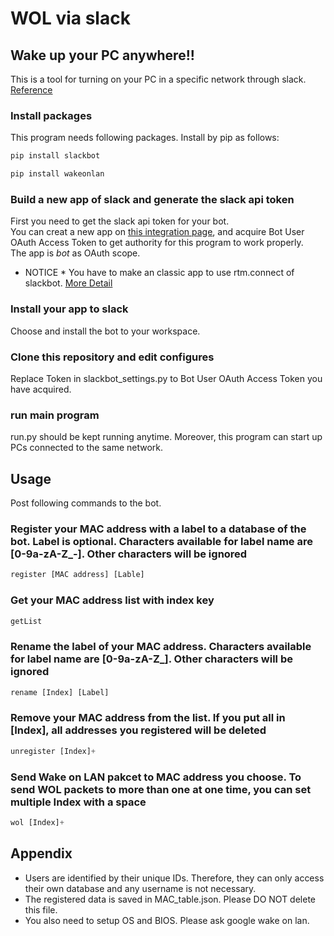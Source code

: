 # WOL via slack

## Wake up your PC anywhere!!

This is a tool for turning on your PC in a specific network through slack.
[Reference](https://qiita.com/sukesuke/items/1ac92251def87357fdf6)

### Install packages

 This program needs following packages. Install by pip as follows:

 ```python
 pip install slackbot
 ```  

 ```python
 pip install wakeonlan
 ```  

### Build a new app of slack and generate the slack api token

First you need to get the slack api token for your bot.  
You can creat a new app on [this integration page](https://api.slack.com/bot-users), and acquire Bot User OAuth Access Token to get authority for this program to work properly.  
The app is *bot* as OAuth scope.

* NOTICE * You have to make an classic app to use rtm.connect of slackbot. [More Detail]( https://api.slack.com/authentication/oauth-v2)

### Install your app to slack

 Choose and install the bot to your workspace.

### Clone this repository and edit configures

 Replace Token in slackbot_settings.py to Bot User OAuth Access Token you have acquired.  

### run main program

run.py should be kept running anytime.
Moreover, this program can start up PCs connected to the same network.

## Usage

 Post following commands to the bot.

### Register your MAC address with a label to a database of the bot. Label is optional. Characters available for label name are [0-9a-zA-Z_-]. Other characters will be ignored

 ```python
 register [MAC address] [Lable]
 ```

### Get your MAC address list with index key

 ```python
 getList
 ```

### Rename the label of your MAC address. Characters available for label name are [0-9a-zA-Z_]. Other characters will be ignored

```python
rename [Index] [Label]
```

### Remove your MAC address from the list. If you put all in [Index], all addresses you registered will be deleted

 ```python
 unregister [Index]+
 ```

### Send Wake on LAN pakcet to MAC address you choose. To send WOL packets to more than one at one time, you can set multiple Index with a space

 ```python
 wol [Index]+
 ```

## Appendix

* Users are identified by their unique IDs. Therefore, they can only access their own database and any username is not necessary.
* The registered data is saved in MAC_table.json.
 Please DO NOT delete this file.
* You also need to setup OS and BIOS. Please ask google wake on lan.
